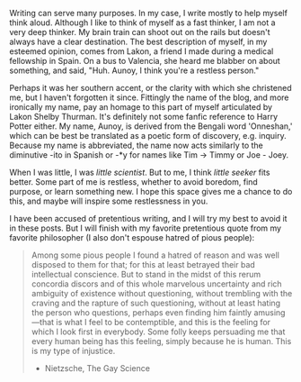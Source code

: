 Writing can serve many purposes. In my case, I write mostly to help myself think aloud. Although I like to think of myself as a fast thinker, I am not a very deep thinker. My brain train can shoot out on the rails but doesn't always have a clear destination. The best description of myself, in my esteemed opinion, comes from Lakon, a friend I made during a medical fellowship in Spain. On a bus to Valencia, she heard me blabber on about something, and said, "Huh. Aunoy, I think you're a restless person."

Perhaps it was her southern accent, or the clarity with which she christened me, but I haven't forgotten it since. Fittingly the name of the blog, and more ironically my name, pay an homage to this part of myself articulated by Lakon Shelby Thurman. It's definitely not some fanfic reference to Harry Potter either. My name, Aunoy, is derived from the Bengali word 'Onneshan,' which can be best be translated as a poetic form of discovery, e.g. inquiry. Because my name is abbreviated, the name now acts similarly to the diminutive -ito in Spanish or -\*y for names like Tim -> Timmy or Joe - Joey.

When I was little, I was _little scientist_. But to me, I think _little seeker_ fits better. Some part of me is restless, whether to avoid boredom, find purpose, or learn something new. I hope this space gives me a chance to do this, and maybe will inspire some restlessness in you.

I have been accused of pretentious writing, and I will try my best to avoid it in these posts. But I will finish with my favorite pretentious quote from my favorite philosopher (I also don't espouse hatred of pious people):

> Among some pious people I found a hatred of reason and was well disposed to them for that; for this at least betrayed their bad intellectual conscience. But to stand in the midst of this rerum concordia discors and of this whole marvelous uncertainty and rich ambiguity of existence without questioning, without trembling with the craving and the rapture of such questioning, without at least hating the person who questions, perhaps even finding him faintly amusing—that is what I feel to be contemptible, and this is the feeling for which I look first in everybody. Some folly keeps persuading me that every human being has this feeling, simply because he is human. This is my type of injustice.
> - Nietzsche, The Gay Science


